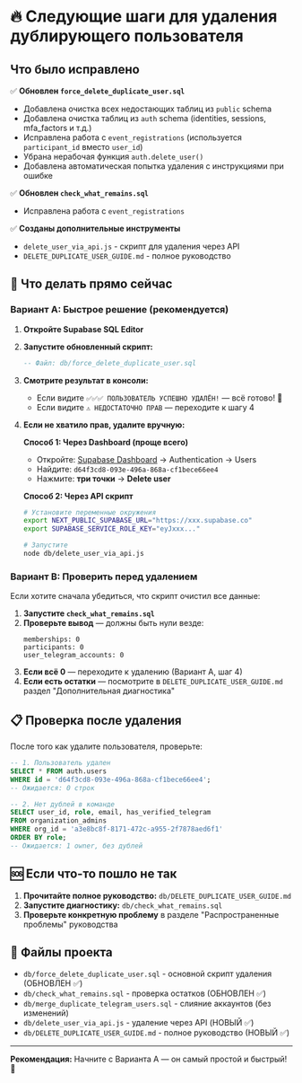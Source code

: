 # 🔥 Следующие шаги для удаления дублирующего пользователя

## Что было исправлено

✅ **Обновлен `force_delete_duplicate_user.sql`**
- Добавлена очистка всех недостающих таблиц из `public` schema
- Добавлена очистка таблиц из `auth` schema (identities, sessions, mfa_factors и т.д.)
- Исправлена работа с `event_registrations` (используется `participant_id` вместо `user_id`)
- Убрана нерабочая функция `auth.delete_user()`
- Добавлена автоматическая попытка удаления с инструкциями при ошибке

✅ **Обновлен `check_what_remains.sql`**
- Исправлена работа с `event_registrations`

✅ **Созданы дополнительные инструменты**
- `delete_user_via_api.js` - скрипт для удаления через API
- `DELETE_DUPLICATE_USER_GUIDE.md` - полное руководство

## 🎯 Что делать прямо сейчас

### Вариант A: Быстрое решение (рекомендуется)

1. **Откройте Supabase SQL Editor**
2. **Запустите обновленный скрипт:**
   ```sql
   -- Файл: db/force_delete_duplicate_user.sql
   ```
3. **Смотрите результат в консоли:**
   - Если видите `✅✅✅ ПОЛЬЗОВАТЕЛЬ УСПЕШНО УДАЛЁН!` — всё готово! 🎉
   - Если видите `⚠️ НЕДОСТАТОЧНО ПРАВ` — переходите к шагу 4

4. **Если не хватило прав, удалите вручную:**
   
   **Способ 1: Через Dashboard (проще всего)**
   - Откройте: [Supabase Dashboard](https://supabase.com/dashboard) → Authentication → Users
   - Найдите: `d64f3cd8-093e-496a-868a-cf1bece66ee4`
   - Нажмите: **три точки** → **Delete user**
   
   **Способ 2: Через API скрипт**
   ```bash
   # Установите переменные окружения
   export NEXT_PUBLIC_SUPABASE_URL="https://xxx.supabase.co"
   export SUPABASE_SERVICE_ROLE_KEY="eyJxxx..."
   
   # Запустите
   node db/delete_user_via_api.js
   ```

### Вариант B: Проверить перед удалением

Если хотите сначала убедиться, что скрипт очистил все данные:

1. **Запустите `check_what_remains.sql`**
2. **Проверьте вывод** — должны быть нули везде:
   ```
   memberships: 0
   participants: 0
   user_telegram_accounts: 0
   ```
3. **Если всё 0** — переходите к удалению (Вариант A, шаг 4)
4. **Если есть остатки** — посмотрите в `DELETE_DUPLICATE_USER_GUIDE.md` раздел "Дополнительная диагностика"

## 📋 Проверка после удаления

После того как удалите пользователя, проверьте:

```sql
-- 1. Пользователь удален
SELECT * FROM auth.users 
WHERE id = 'd64f3cd8-093e-496a-868a-cf1bece66ee4';
-- Ожидается: 0 строк

-- 2. Нет дублей в команде
SELECT user_id, role, email, has_verified_telegram
FROM organization_admins
WHERE org_id = 'a3e8bc8f-8171-472c-a955-2f7878aed6f1'
ORDER BY role;
-- Ожидается: 1 owner, без дублей
```

## 🆘 Если что-то пошло не так

1. **Прочитайте полное руководство:** `db/DELETE_DUPLICATE_USER_GUIDE.md`
2. **Запустите диагностику:** `db/check_what_remains.sql`
3. **Проверьте конкретную проблему** в разделе "Распространенные проблемы" руководства

## 📁 Файлы проекта

- `db/force_delete_duplicate_user.sql` - основной скрипт удаления (ОБНОВЛЕН ✅)
- `db/check_what_remains.sql` - проверка остатков (ОБНОВЛЕН ✅)
- `db/merge_duplicate_telegram_users.sql` - слияние аккаунтов (без изменений)
- `db/delete_user_via_api.js` - удаление через API (НОВЫЙ ✅)
- `db/DELETE_DUPLICATE_USER_GUIDE.md` - полное руководство (НОВЫЙ ✅)

---

**Рекомендация:** Начните с Варианта A — он самый простой и быстрый! 🚀


